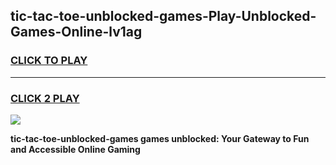 
## tic-tac-toe-unblocked-games-Play-Unblocked-Games-Online-lv1ag
<h3>
<a href="https://premium76.site?title=tic-tac-toe-unblocked-games&ref=25A">CLICK TO PLAY</a></h3>
<hr>

<h3>
<a href="https://premium76.site?title=tic-tac-toe-unblocked-games&ref=25A">CLICK 2 PLAY</a>
  
</h3>

<a href="https://premium76.site?title=tic-tac-toe-unblocked-games&ref=25A"><img src="https://clearcache.store/games.png"></a>


**tic-tac-toe-unblocked-games games unblocked: Your Gateway to Fun and Accessible Online Gaming**
